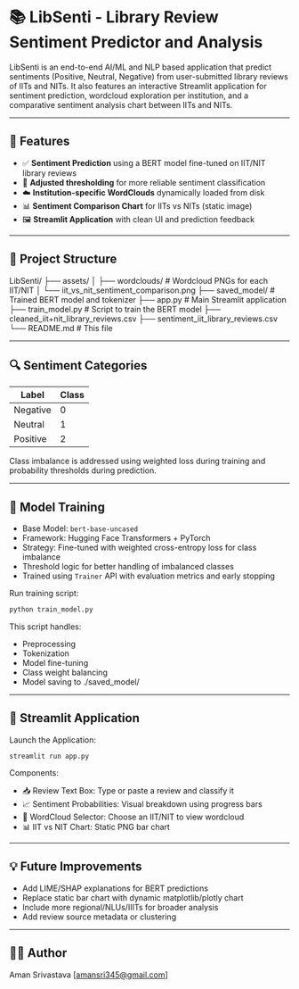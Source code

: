 # 📚 LibSenti - Library Review Sentiment Predictor and Analysis

LibSenti is an end-to-end AI/ML and NLP based application that predict sentiments (Positive, Neutral, Negative) from user-submitted library reviews of IITs and NITs. It also features an interactive Streamlit application for sentiment prediction, wordcloud exploration per institution, and a comparative sentiment analysis chart between IITs and NITs.

---

## 🚀 Features

- ✅ **Sentiment Prediction** using a BERT model fine-tuned on IIT/NIT library reviews
- 🎯 **Adjusted thresholding** for more reliable sentiment classification
- ☁️ **Institution-specific WordClouds** dynamically loaded from disk
- 📊 **Sentiment Comparison Chart** for IITs vs NITs (static image)
- 🖼️ **Streamlit Application** with clean UI and prediction feedback

---

## 📁 Project Structure
LibSenti/
├── assets/
│ ├── wordclouds/ # Wordcloud PNGs for each IIT/NIT
│ └── iit_vs_nit_sentiment_comparison.png
├── saved_model/ # Trained BERT model and tokenizer
├── app.py # Main Streamlit application
├── train_model.py # Script to train the BERT model
├── cleaned_iit+nit_library_reviews.csv
├── sentiment_iit_library_reviews.csv
└── README.md # This file

---

## 🔍 Sentiment Categories

| Label     | Class |
|-----------|-------|
| Negative  | 0     |
| Neutral   | 1     |
| Positive  | 2     |

Class imbalance is addressed using weighted loss during training and probability thresholds during prediction.

---

## 🧠 Model Training

- Base Model: `bert-base-uncased`
- Framework: Hugging Face Transformers + PyTorch
- Strategy: Fine-tuned with weighted cross-entropy loss for class imbalance
- Threshold logic for better handling of imbalanced classes
- Trained using `Trainer` API with evaluation metrics and early stopping

Run training script:
```bash
python train_model.py
```
This script handles:

- Preprocessing
- Tokenization
- Model fine-tuning
- Class weight balancing
- Model saving to ./saved_model/
  
---

## 🎨 Streamlit Application
Launch the Application:
```
streamlit run app.py
```
Components:
- 📥 Review Text Box: Type or paste a review and classify it
- 📈 Sentiment Probabilities: Visual breakdown using progress bars
- 📌 WordCloud Selector: Choose an IIT/NIT to view wordcloud
- 📊 IIT vs NIT Chart: Static PNG bar chart

---

## 💡 Future Improvements
- Add LIME/SHAP explanations for BERT predictions
- Replace static bar chart with dynamic matplotlib/plotly chart
- Include more regional/NLUs/IIITs for broader analysis
- Add review source metadata or clustering

---

## 👨‍💻 Author
Aman Srivastava
[amansri345@gmail.com]

